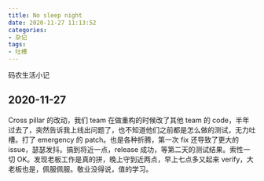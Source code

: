 ```yaml
---
title: No sleep night
date: 2020-11-27 11:13:52
categories:
- 杂记
tags:
- 吐槽
---
```


码农生活小记

## 2020-11-27

Cross pillar 的改动，我们 team 在做重构的时候改了其他 team 的 code，半年过去了，突然告诉我上线出问题了，也不知道他们之前都是怎么做的测试，无力吐槽。打了 emergency 的 patch。也是各种折腾，第一次 fix 还导致了更大的 issue，瑟瑟发抖。搞到将近一点，release 成功，等第二天的测试结果。索性一切 OK。发现老板工作是真的拼，晚上守到近两点，早上七点多又起来 verify，大老板也是，佩服佩服。敬业没得说，值的学习。
